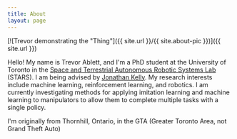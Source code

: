 ```yaml
---
title: About
layout: page
---
```

[![Trevor demonstrating the "Thing"]({{ site.url }}/{{ site.about-pic }})]({{ site.url }})


<p>Hello! My name is Trevor Ablett, and I'm a PhD student at the University of Toronto in the <a href="https://starslab.ca">Space and Terrestrial Autonomous Robotic Systems Lab</a> (STARS). I am being advised by <a href="http://stars.utias.utoronto.ca/~jkelly/">Jonathan Kelly</a>. My research interests include machine learning, reinforcement learning, and robotics. I am currently investigating methods for applying imitation learning and machine learning to manipulators to allow them to complete multiple tasks with a single policy.</p>

<p> I'm originally from Thornhill, Ontario, in the GTA (Greater Toronto Area, not Grand Theft Auto)
